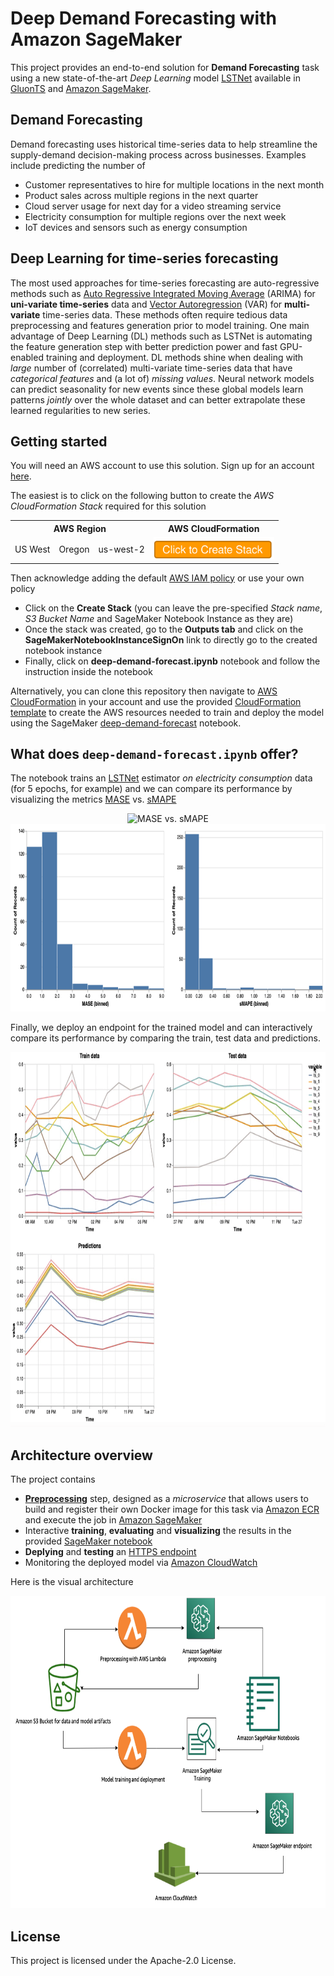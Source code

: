 # Deep Demand Forecasting with Amazon SageMaker

This project provides an end-to-end solution for **Demand Forecasting** task using a new state-of-the-art *Deep Learning* model [LSTNet](https://arxiv.org/abs/1703.07015) available in [GluonTS](https://github.com/awslabs/gluon-ts) and [Amazon SageMaker](https://aws.amazon.com/sagemaker/).

## Demand Forecasting

Demand forecasting uses historical time-series data to help streamline the supply-demand decision-making process across businesses. Examples include predicting the number of

* Customer representatives to hire for multiple locations in the next month
* Product sales across multiple regions in the next quarter
* Cloud server usage for next day for a video streaming service
* Electricity consumption for multiple regions over the next week
* IoT devices and sensors such as energy consumption

## Deep Learning for time-series forecasting

The most used approaches for time-series forecasting are auto-regressive methods such as [Auto Regressive Integrated Moving Average](https://en.wikipedia.org/wiki/Autoregressive_integrated_moving_average) (ARIMA) for **uni-variate time-series** data and [Vector Autoregression](https://en.wikipedia.org/wiki/Vector_autoregression) (VAR) for **multi-variate** time-series data. These methods often require tedious data preprocessing and features generation prior to model training. One main advantage of Deep Learning (DL) methods such as LSTNet is automating the feature generation step with better prediction power and fast GPU-enabled training and deployment. DL methods shine when dealing with *large* number of (correlated) multi-variate time-series data that have *categorical features* and (a lot of) *missing values*. Neural network models can predict seasonality for new events since these global models learn patterns *jointly* over the whole dataset and can better extrapolate these learned regularities to new series.

## Getting started

You will need an AWS account to use this solution. Sign up for an account [here](https://aws.amazon.com/).

The easiest is to click on the following button to create the *AWS CloudFormation Stack* required for this solution

<table align="center">
  <tr>
    <th colspan="3">AWS Region</td>
    <th>AWS CloudFormation</td>
  </tr>
  <tr>
    <td>US West</td>
    <td>Oregon</td>
    <td>us-west-2</td>
    <td align="center">
      <a href="https://us-west-2.console.aws.amazon.com/cloudformation/home?region=us-west-2#/stacks/create/review?templateURL=https://sagemaker-solutions-us-west-2.s3-us-west-2.amazonaws.com/sagemaker-deep-demand-forecast/deploy/sagemaker-deep-demand-forecast.yaml&stackName=sagemaker-deep-demand-forecast&param_SolutionS3BucketName=sagemaker-ddf">
        <img src="docs/launch.svg" height="35">
      </a>
    </td>
  </tr>
</table>

Then acknowledge adding the default [AWS IAM policy](https://aws.amazon.com/iam/) or use your own policy

*  Click on the **Create Stack** (you can leave the pre-specified *Stack name*, *S3 Bucket Name* and SageMaker Notebook Instance as they are)
*  Once the stack was created, go to the **Outputs tab** and click on the **SageMakerNotebookInstanceSignOn** link to directly go to the created notebook instance 
*  Finally, click on **deep-demand-forecast.ipynb** notebook and follow the instruction inside the notebook


Alternatively, you can clone this repository then navigate to [AWS CloudFormation](https://aws.amazon.com/cloudformation/) in your account and use the provided [CloudFormation template](deploy/sagemaker-deep-demand-forecast.yaml) to create the AWS resources needed to train and deploy the model using the SageMaker [deep-demand-forecast](src/deep-demand-forecast.ipynb) notebook.

## What does `deep-demand-forecast.ipynb` offer?

The notebook trains an [LSTNet](https://gluon-ts.s3-accelerate.dualstack.amazonaws.com/master/api/gluonts/gluonts.model.lstnet.html) estimator *on electricity consumption* data (for 5 epochs, for example) and we can compare its performance by visualizing the metrics [MASE](https://en.wikipedia.org/wiki/Mean_absolute_scaled_error) vs. [sMAPE](https://en.wikipedia.org/wiki/Symmetric_mean_absolute_percentage_error)

<p align="center">
  <img src="docs/MASE_vs_sMAPE.gif" alt="MASE vs. sMAPE" width="350" height="300"/>
  <img src="docs/MASE_sMAPE_barplots.png" alt="MASE sMAPE barplots" width="600" height="300"/>
</p>

Finally, we deploy an endpoint for the trained model and can interactively compare its performance by comparing the train, test data and predictions.

<p align="center">
  <img src="docs/interactive_plots.gif" alt=interative" width="700" height="600"/>
</p>

## Architecture overview

The project contains

* [**Preprocessing**](src/preprocess) step, designed as a *microservice* that allows users to build and register their own Docker image for this task via [Amazon ECR](https://aws.amazon.com/ecr/) and execute the job in [Amazon SageMaker](https://aws.amazon.com/sagemaker/)
* Interactive **training**, **evaluating** and **visualizing** the results in the provided [SageMaker notebook](source/deep_demand_forecast.ipynb)
* **Deplying** and **testing** an [HTTPS endpoint](https://docs.aws.amazon.com/sagemaker/latest/dg/how-it-works-hosting.html)
* Monitoring the deployed model via [Amazon CloudWatch](https://aws.amazon.com/cloudwatch/)

Here is the visual architecture

<p align="center">
  <img src="docs/arch.png" alt="Solution Architecture" width="600" height="500">
</p>

## License

This project is licensed under the Apache-2.0 License.

